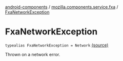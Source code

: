 [android-components](../index.md) / [mozilla.components.service.fxa](index.md) / [FxaNetworkException](./-fxa-network-exception.md)

# FxaNetworkException

`typealias FxaNetworkException = Network` [(source)](https://github.com/mozilla-mobile/android-components/blob/master/components/service/firefox-accounts/src/main/java/mozilla/components/service/fxa/FxaException.kt#L15)

Thrown on a network error.

